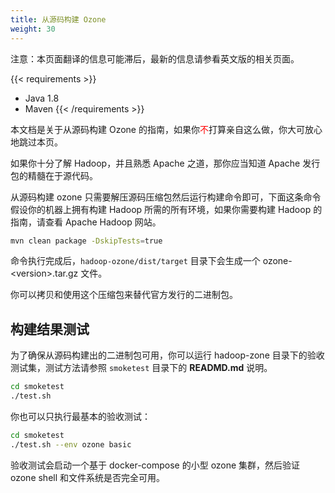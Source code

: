 ```yaml
---
title: 从源码构建 Ozone
weight: 30
---
```

<!---
  Licensed to the Apache Software Foundation (ASF) under one or more
  contributor license agreements.  See the NOTICE file distributed with
  this work for additional information regarding copyright ownership.
  The ASF licenses this file to You under the Apache License, Version 2.0
  (the "License"); you may not use this file except in compliance with
  the License.  You may obtain a copy of the License at

      http://www.apache.org/licenses/LICENSE-2.0

  Unless required by applicable law or agreed to in writing, software
  distributed under the License is distributed on an "AS IS" BASIS,
  WITHOUT WARRANTIES OR CONDITIONS OF ANY KIND, either express or implied.
  See the License for the specific language governing permissions and
  limitations under the License.
-->

<div class="alert alert-warning">

注意：本页面翻译的信息可能滞后，最新的信息请参看英文版的相关页面。

</div>

{{< requirements >}}
 * Java 1.8
 * Maven
{{< /requirements >}}

<div class="alert alert-info" role="alert">本文档是关于从源码构建 Ozone 的指南，如果你<font
color="red">不</font>打算亲自这么做，你大可放心地跳过本页。</div>

如果你十分了解 Hadoop，并且熟悉 Apache 之道，那你应当知道 Apache 发行包的精髓在于源代码。

从源码构建 ozone 只需要解压源码压缩包然后运行构建命令即可，下面这条命令假设你的机器上拥有构建 Hadoop 所需的所有环境，如果你需要构建 Hadoop 的指南，请查看 Apache Hadoop 网站。

```bash
mvn clean package -DskipTests=true
```

命令执行完成后，`hadoop-ozone/dist/target` 目录下会生成一个 ozone-\<version\>.tar.gz 文件。

你可以拷贝和使用这个压缩包来替代官方发行的二进制包。

## 构建结果测试

为了确保从源码构建出的二进制包可用，你可以运行 hadoop-zone 目录下的验收测试集，测试方法请参照 `smoketest` 目录下的 **READMD.md** 说明。

```bash
cd smoketest
./test.sh
```

你也可以只执行最基本的验收测试：

```bash
cd smoketest
./test.sh --env ozone basic
```

验收测试会启动一个基于 docker-compose 的小型 ozone 集群，然后验证 ozone shell 和文件系统是否完全可用。